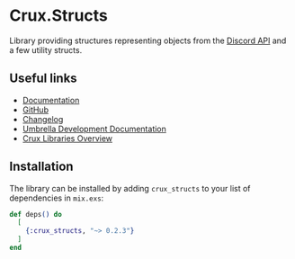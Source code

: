 # Crux.Structs

Library providing structures representing objects from the [Discord API](https://discord.com/developers/docs/) and a few utility structs.

## Useful links

 - [Documentation](https://hexdocs.pm/crux_structs/0.2.3/)
 - [GitHub](https://github.com/SpaceEEC/crux_structs/)
 - [Changelog](https://github.com/SpaceEEC/crux_structs/releases/tag/0.2.3/)
 - [Umbrella Development Documentation](https://crux.randomly.space/)
 - [Crux Libraries Overview](https://github.com/SpaceEEC/crux)

## Installation

The library can be installed by adding `crux_structs` to your list of dependencies in `mix.exs`:

```elixir
def deps() do
  [
    {:crux_structs, "~> 0.2.3"}
  ]
end
```
